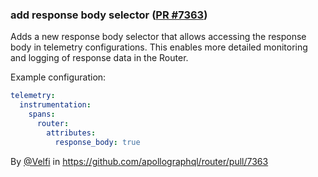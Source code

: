 ### add response body selector ([PR #7363](https://github.com/apollographql/router/pull/7363))

Adds a new response body selector that allows accessing the response body in telemetry configurations.
This enables more detailed monitoring and logging of response data in the Router.

Example configuration:
```yaml
telemetry:
  instrumentation:
    spans:
      router:
        attributes:
          response_body: true
```

By [@Velfi](https://github.com/Velfi) in https://github.com/apollographql/router/pull/7363
